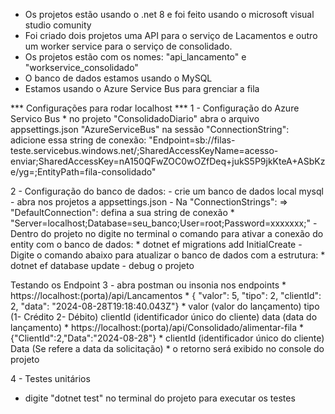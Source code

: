 - Os projetos estão usando o .net 8 e foi feito usando o microsoft visual studio comunity
- Foi criado dois projetos uma API para o serviço de Lacamentos e outro um worker service para o serviço de consolidado.
- Os projetos estão com os nomes: "api_lancamento" e "workservice_consolidado" 
- O banco de dados estamos usando o MySQL
- Estamos usando o Azure Service Bus para grenciar a fila

*** Configurações para rodar localhost ***
1 - Configuração do Azure Servico Bus
    * no projeto "ConsolidadoDiario" abra o arquivo appsettings.json 
     "AzureServiceBus" na sessão "ConnectionString": adicione essa string de conexão: "Endpoint=sb://filas-teste.servicebus.windows.net/;SharedAccessKeyName=acesso-enviar;SharedAccessKey=nA150QFwZOC0wOZfDeq+jukS5P9jkKteA+ASbKze/yg=;EntityPath=fila-consolidado"

2 - Configuração do banco de dados:
    - crie um banco de dados local mysql
    - abra nos projetos a appsettings.json
    - Na "ConnectionStrings": => "DefaultConnection": defina a sua string de conexão
    * "Server=localhost;Database=seu_banco;User=root;Password=xxxxxxx;"
    - Dentro do projeto no digite no terminal o comando para ativar a conexão do entity com o banco de dados: 
        * dotnet ef migrations add InitialCreate
        - Digite o comando abaixo para atualizar o banco de dados com a estrutura: 
        * dotnet ef database update
    - debug o projeto

 Testando os Endpoint
 3 - abra postman ou insonia nos endpoints
    * https://localhost:(porta)/api/Lancamentos 
    * { "valor": 5, "tipo": 2, "clientId": 2, "data": "2024-08-28T19:18:40.043Z"}
    * valor (valor do lançamento) tipo (1- Crédito 2- Débito) clientId (identificador único do cliente) data (data do lançamento) 
    * https://localhost:(porta)/api/Consolidado/alimentar-fila
    * {"ClientId":2,"Data":"2024-08-28"} 
    *   clientId (identificador único do cliente)  Data (Se refere a data da solicitação)
    * o retorno será exibido no console do projeto
    
 
4 - Testes unitários
   * digite "dotnet test" no terminal do projeto para executar os testes